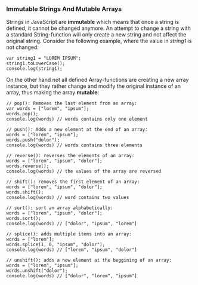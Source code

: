 ### Immutable Strings And Mutable Arrays
Strings in JavaScript are **immutable** which means that once a string is defined, it cannot be changed anymore. An attempt to change a string with a standard String-function will only create a new string and not affect the original string. Consider the following example, where the value in *string1* is not changed:
```
var string1 = "LOREM IPSUM";
string1.toLowerCase();
console.log(string1);
```

On the other hand not all defined Array-functions are creating a new array instance, but they rather change and modify the original instance of an array, thus making the array **mutable**:
```
// pop(): Removes the last element from an array:
var words = ["lorem", "ipsum"];
words.pop();
console.log(words) // words contains only one element

// push(): Adds a new element at the end of an array:
words = ["lorem", "ipsum"];
words.push("dolor");
console.log(words) // words contains three elements

// reverse(): reverses the elements of an array:
words = ["lorem", "ipsum", "dolor"];
words.reverse();
console.log(words) // the values of the array are reversed

// shift(): removes the first element of an array:
words = ["lorem", "ipsum", "dolor"];
words.shift();
console.log(words) // word contains two values

// sort(): sort an array alphabetically:
words = ["lorem", "ipsum", "dolor"];
words.sort();
console.log(words) // ["dolor", "ipsum", "lorem"]

// splice(): adds multiple items into an array:
words = ["lorem"];
words.splice(1, 0, "ipsum", "dolor");
console.log(words) // ["lorem", "ipsum", "dolor"]

// unshift(): adds a new element at the beggining of an array:
words = ["lorem", "ipsum"];
words.unshift("dolor");
console.log(words) // ["dolor", "lorem", "ipsum"]
```


 